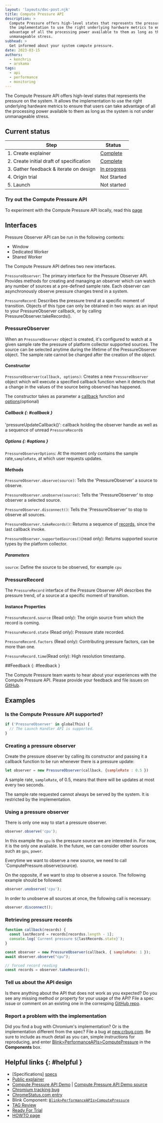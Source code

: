 ```yaml
---
layout: 'layouts/doc-post.njk'
title: Compute Pressure API
description: >
  Compute Pressure offers high-level states that represents the pressure on the system. It allows 
  the implementation to use the right underlying hardware metrics to ensure that users can take 
  advantage of all the processing power available to them as long as the system is not under 
  unmanageable stress.
subhead: >
  Get informed about your system compute pressure.
date: 2023-03-15
authors:
  - kenchris
  - arskama
tags:
  - api
  - performance
  - monitoring
---
```


The Compute Pressure API offers high-level states that represents the pressure on the system.
It allows the implementation to use the right underlying hardware metrics to ensure that users can
take advantage of all the processing power available to them as long as the system is not under 
unmanageable stress.

## Current status

<div class="table-wrapper scrollbar">

| Step                                     | Status                              |
| ---------------------------------------- | ----------------------------------  |
| 1. Create explainer                      | [Complete][explainer]               |
| 2. Create initial draft of specification | [Complete][specs]                   |
| 3. Gather feedback & iterate on design   | [In progress](#feedback)            |
| 4. Origin trial                          | Not Started                         |
| 5. Launch                                | Not started                         |

</div>

### Try out the Compute Pressure API

To experiment with the Compute Pressure API locally, read this [page][how-to]

## Interfaces

Pressure Observer API can be run in the following contexts:
- Window
- Dedicated Worker
- Shared Worker

The Compute Pressure API defines two new interfaces.

`PressureObserver`: The primary interface for the Pressure Observer API. Provides methods for 
creating and managing an observer which can watch any number of sources at a pre-defined sample 
rate.
Each observer can asynchronously observe pressure changes trend in a system.

`PressureRecord`: Describes the pressure trend at a specific moment of transition.
Objects of this type can only be obtained in two ways: as an input to your PressureObserver
 callback, or by calling PressureObserver.takeRecords().


### PressureObserver

When an `PressureObserver` object is created, it's configured to watch at a given sample rate the 
pressure of platform collector supported sources. The source can be selected anytime during the 
lifetime of the PressureObserver object. The sample rate cannot be changed after the creation of 
the object.

#### Constructor

`PressureObserver(callback, options)`: Creates a new `PressureObserver` object which will execute
 a specified callback function when it detects that a change in the values of the source being observed has happened.

The constructor takes as parameter a [callback](#callback) function and [options](#options)(optional)

##### Callback {: #callback }

'pressureUpdateCallback()': callback holding the observer handle as well as a sequence of unread `PressureRecord`s

##### Options {: #options }

`PressureObserverOptions`: At the moment only contains the sample rate,`sampleRate`, at which user requests updates.

#### Methods

`PressureObserver.observe(source)`: Tells the 'PressureObserver' a source to observe.

`PressureObserver.unobserve(source)`: Tells the 'PressureObserver' to stop observer a selected source.

`PressureObserver.disconnect()`: Tells the 'PressureObserver' to stop to observe all sources.

`PressureObserver.takeRecords()`: Returns a sequence of [records](#records), since the last callback invoke.

`PressureObserver.supportedSources()`(read only): Returns supported source types by the platform collector.

##### Parameters

`source`: Define the source to be observed, for example `cpu`

### PressureRecord

The `PressureRecord` interface of the Pressure Observer API describes the pressure trend, of a 
source at a specific moment of transition.

#### Instance Properties

`PressureRecord.source` (Read only): The origin source from which the record is coming.

`PressureRecord.state` (Read only): Pressure state recorded.

`PressureRecord.factors` (Read only): Contributing pressure factors, can be more than one.

`PressureRecord.time`(Read only): High resolution timestamp.

##Feedback {: #feedback }

The Compute Pressure team wants to hear about your experiences with the Compute Pressure API.
Please provide your feedback and file issues on [GitHub][issues].

## Examples

### Is the Compute Pressure API supported?

```js
if ('PressureObserver' in globalThis) {
  // The Launch Handler API is supported.
}
```
### Creating a pressure observer

Create the pressure observer by calling its constructor and passing it a callback function to be 
run whenever there is a pressure update:

```js
let observer = new PressureObserver(callback, {sampleRate : 0.5 })
```

A sample rate, `sampleRate`, of 0.5, means that there will be updates at most every two seconds.

The sample rate requested cannot always be served by the system. It is restricted by the 
implementation.

### Using a pressure observer

There is only one way to start a pressure observer.

```js
observer.observe('cpu');
```
In this example the `cpu` is the pressure source we are interested in. For now, it is the only one 
available. In the future, we can consider other sources such as `gpu`, `power`.

Everytime we want to observe a new source, we need to call `ComputePressure.observe(source).

On the opposite, if we want to stop to observe a source. The following example should be followed:

```js
observer.unobserve('cpu');
```

In order to unobserve all sources at once, the following call is necessary:

```js
observer.disconnect();
```

### Retrieving pressure records

```js
function callback(records) {
  const lastRecord = records[recordss.length - 1];
  console.log(`Current pressure ${lastRecords.state}`);
}

const observer = new PressureObserver(callback, { sampleRate: 1 });
await observer.observe("cpu");

// forced record reading
const records = observer.takeRecords();
```

### Tell us about the API design
Is there anything about the API that does not work as you expected? Do you see any missing method
or property for your usage of the API? File a spec issue or comment on an existing one in the
corresping [GitHub repo][issues].

### Report a problem with the implementation
Did you find a bug with Chromium's implementation? Or is the implementation different from the spec?
File a bug at [new.crbug.com](https://new.crbug.com). Be sure to include as much detail as you can,
simple instructions for reproducing, and enter [Blink>PerformanceAPIs>ComputePressure][blink-component] in the **Components** box.



## Helpful links {: #helpful }
- [Specifications] [specs]
- [Public explainer][explainer]
- [Compute Pressure API Demo][demo] | [Compute Pressure API Demo source][demo-source]
- [Chromium tracking bug][cr-bug]
- [ChromeStatus.com entry][cr-status]
- Blink Component: [`Blink>PerformanceAPIs>ComputePressure`][blink-component]
- [TAG Review](https://github.com/w3ctag/design-reviews/issues/795)
- [Ready For Trial][dev-trial]
- [HOWTO page][how-to]

[specs]: https://w3c.github.io/compute-pressure/
[issues]: https://github.com/w3c/compute-pressure/issues
[demo]:  https://w3c.github.io/compute-pressure/demo/
[demo-source]: https://github.com/w3c/compute-pressure/tree/main/demo
[explainer]: https://github.com/w3c/compute-pressure#readme
[cr-bug]: https://bugs.chromium.org/p/chromium/issues/detail?id=1231886
[cr-status]: https://chromestatus.com/feature/5597608644968448
[blink-component]: https://bugs.chromium.org/p/chromium/issues/list?q=component:Blink%3EPerformanceAPIs%3EComputePressure
[dev-trial]: https://groups.google.com/a/chromium.org/g/blink-dev/c/-1ciwdn23J4/m/CuCT52x3DgAJ
[how-to]: https://github.com/w3c/compute-pressure/blob/main/HOWTO.md
